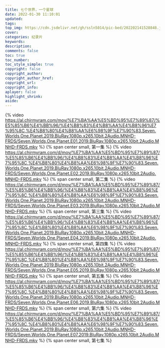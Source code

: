 ```yaml
---
title: 七个世界，一个星球
date: 2022-01-30 11:10:01
updated:
tags: 
top_img: https://cdn.jsdelivr.net/gh/ssln5014/pic-bed/202202141528848.jpg
cover: 
categories: 纪录片
keywords:
description:
comments: false
toc: true
toc_number:
toc_style_simple: true
copyright: false
copyright_author:
copyright_author_href:
copyright_url:
copyright_info:
aplayer: false
highlight_shrink:
aside:
---
```

{% video https://al.chirmyram.com/mov/%E7%BA%AA%E5%BD%95%E7%89%87/%E5%85%B6%E4%BB%96/%E4%B8%83%E4%B8%AA%E4%B8%96%E7%95%8C,%E4%B8%80%E4%B8%AA%E6%98%9F%E7%90%83.Seven.Worlds,One.Planet.2019.BluRay.1080p.x265.10bit.2Audio.MNHD-FRDS/Seven.Worlds,One.Planet.E01.2019.BluRay.1080p.x265.10bit.2Audio.MNHD-FRDS.mkv %}
{% span center small, 第一集 %}
{% video https://al.chirmyram.com/d/mov/%E7%BA%AA%E5%BD%95%E7%89%87/%E5%85%B6%E4%BB%96/%E4%B8%83%E4%B8%AA%E4%B8%96%E7%95%8C,%E4%B8%80%E4%B8%AA%E6%98%9F%E7%90%83.Seven.Worlds,One.Planet.2019.BluRay.1080p.x265.10bit.2Audio.MNHD-FRDS/Seven.Worlds,One.Planet.E02.2019.BluRay.1080p.x265.10bit.2Audio.MNHD-FRDS.mkv %}
{% span center small, 第二集 %}
{% video https://al.chirmyram.com/d/mov/%E7%BA%AA%E5%BD%95%E7%89%87/%E5%85%B6%E4%BB%96/%E4%B8%83%E4%B8%AA%E4%B8%96%E7%95%8C,%E4%B8%80%E4%B8%AA%E6%98%9F%E7%90%83.Seven.Worlds,One.Planet.2019.BluRay.1080p.x265.10bit.2Audio.MNHD-FRDS/Seven.Worlds,One.Planet.E03.2019.BluRay.1080p.x265.10bit.2Audio.MNHD-FRDS.mkv %}
{% span center small, 第三集 %}
{% video https://al.chirmyram.com/d/mov/%E7%BA%AA%E5%BD%95%E7%89%87/%E5%85%B6%E4%BB%96/%E4%B8%83%E4%B8%AA%E4%B8%96%E7%95%8C,%E4%B8%80%E4%B8%AA%E6%98%9F%E7%90%83.Seven.Worlds,One.Planet.2019.BluRay.1080p.x265.10bit.2Audio.MNHD-FRDS/Seven.Worlds,One.Planet.E04.2019.BluRay.1080p.x265.10bit.2Audio.MNHD-FRDS.mkv %}
{% span center small, 第四集 %}
{% video https://al.chirmyram.com/d/mov/%E7%BA%AA%E5%BD%95%E7%89%87/%E5%85%B6%E4%BB%96/%E4%B8%83%E4%B8%AA%E4%B8%96%E7%95%8C,%E4%B8%80%E4%B8%AA%E6%98%9F%E7%90%83.Seven.Worlds,One.Planet.2019.BluRay.1080p.x265.10bit.2Audio.MNHD-FRDS/Seven.Worlds,One.Planet.E05.2019.BluRay.1080p.x265.10bit.2Audio.MNHD-FRDS.mkv %}
{% span center small, 第五集 %}
{% video https://al.chirmyram.com/d/mov/%E7%BA%AA%E5%BD%95%E7%89%87/%E5%85%B6%E4%BB%96/%E4%B8%83%E4%B8%AA%E4%B8%96%E7%95%8C,%E4%B8%80%E4%B8%AA%E6%98%9F%E7%90%83.Seven.Worlds,One.Planet.2019.BluRay.1080p.x265.10bit.2Audio.MNHD-FRDS/Seven.Worlds,One.Planet.E06.2019.BluRay.1080p.x265.10bit.2Audio.MNHD-FRDS.mkv %}
{% span center small, 第六集 %}
{% video https://al.chirmyram.com/d/mov/%E7%BA%AA%E5%BD%95%E7%89%87/%E5%85%B6%E4%BB%96/%E4%B8%83%E4%B8%AA%E4%B8%96%E7%95%8C,%E4%B8%80%E4%B8%AA%E6%98%9F%E7%90%83.Seven.Worlds,One.Planet.2019.BluRay.1080p.x265.10bit.2Audio.MNHD-FRDS/Seven.Worlds,One.Planet.E07.2019.BluRay.1080p.x265.10bit.2Audio.MNHD-FRDS.mkv %}
{% span center small, 第七集 %}